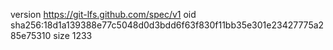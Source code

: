 version https://git-lfs.github.com/spec/v1
oid sha256:18d1a139388e77c5048d0d3bdd6f63f830f11bb35e301e23427775a285e75310
size 1233
